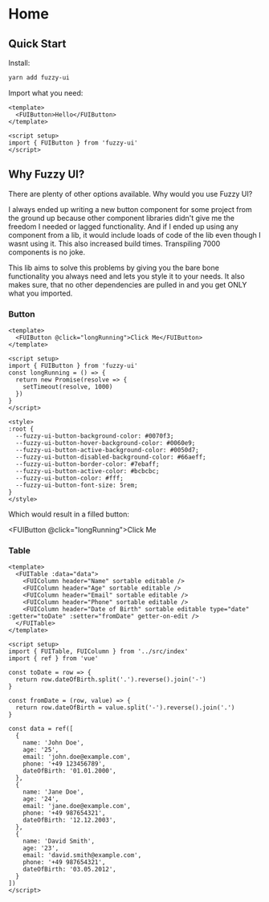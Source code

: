 # Home

## Quick Start

Install:

```sh
yarn add fuzzy-ui
```

Import what you need:

```vue
<template>
  <FUIButton>Hello</FUIButton>
</template>

<script setup>
import { FUIButton } from 'fuzzy-ui'
</script>
```

## Why Fuzzy UI?

There are plenty of other options available. Why would you use Fuzzy UI?

I always ended up writing a new button component for some project from the ground up because other component libraries didn't give me the freedom I needed or lagged functionality. And if I ended up using any component from a lib, it would include loads of code of the lib even though I wasnt using it. This also increased build times. Transpiling 7000 components is no joke.

This lib aims to solve this problems by giving you the bare bone functionality you always need and lets you style it to your needs. It also makes sure, that no other dependencies are pulled in and you get ONLY what you imported.

### Button

```vue
<template>
  <FUIButton @click="longRunning">Click Me</FUIButton>
</template>

<script setup>
import { FUIButton } from 'fuzzy-ui'
const longRunning = () => {
  return new Promise(resolve => {
    setTimeout(resolve, 1000)
  })
}
</script>

<style>
:root {
  --fuzzy-ui-button-background-color: #0070f3;
  --fuzzy-ui-button-hover-background-color: #0060e9;
  --fuzzy-ui-button-active-background-color: #0050d7;
  --fuzzy-ui-button-disabled-background-color: #66aeff;
  --fuzzy-ui-button-border-color: #7ebaff;
  --fuzzy-ui-button-active-color: #bcbcbc;
  --fuzzy-ui-button-color: #fff;
  --fuzzy-ui-button-font-size: 5rem;
}
</style>
```

Which would result in a filled button:

<FUIButton @click="longRunning">Click Me</FUIButton>

<script setup>
import { FUIButton } from '../src/index'
const longRunning = () => {
  return new Promise(resolve => {
    setTimeout(resolve, 1000)
  })
}

import { FUITable, FUIColumn } from '../src/index'
import { ref } from 'vue'

const toDate = row => {
  return row.dateOfBirth.split('.').reverse().join('-')
}

const fromDate = (row, value) => {
  return row.dateOfBirth = value.split('-').reverse().join('.')
}

const data = ref([
  {
    name: 'John Doe',
    age: '25',
    email: 'john.doe@example.com',
    phone: '+49 123456789',
    dateOfBirth: '01.01.2000',
  },
  {
    name: 'Jane Doe',
    age: '24',
    email: 'jane.doe@example.com',
    phone: '+49 987654321',
    dateOfBirth: '12.12.2003',
  },
  {
    name: 'David Smith',
    age: '23',
    email: 'david.smith@example.com',
    phone: '+49 987654321',
    dateOfBirth: '03.05.2012',
  }
])
</script>

<style>
:root {
  --fuzzy-ui-button-background-color: #0070f3;
  --fuzzy-ui-button-hover-background-color: #0060e9;
  --fuzzy-ui-button-active-background-color: #0050d7;
  --fuzzy-ui-button-disabled-background-color: #66aeff;
  --fuzzy-ui-button-border-color: #7ebaff;
  --fuzzy-ui-button-active-color: #bcbcbc;
  --fuzzy-ui-button-color: #fff;
  --fuzzy-ui-button-font-size: 5rem;
}
</style>

### Table

```vue
<template>
  <FUITable :data="data">
    <FUIColumn header="Name" sortable editable />
    <FUIColumn header="Age" sortable editable />
    <FUIColumn header="Email" sortable editable />
    <FUIColumn header="Phone" sortable editable />
    <FUIColumn header="Date of Birth" sortable editable type="date" :getter="toDate" :setter="fromDate" getter-on-edit />
  </FUITable>
</template>

<script setup>
import { FUITable, FUIColumn } from '../src/index'
import { ref } from 'vue'

const toDate = row => {
  return row.dateOfBirth.split('.').reverse().join('-')
}

const fromDate = (row, value) => {
  return row.dateOfBirth = value.split('-').reverse().join('.')
}

const data = ref([
  {
    name: 'John Doe',
    age: '25',
    email: 'john.doe@example.com',
    phone: '+49 123456789',
    dateOfBirth: '01.01.2000',
  },
  {
    name: 'Jane Doe',
    age: '24',
    email: 'jane.doe@example.com',
    phone: '+49 987654321',
    dateOfBirth: '12.12.2003',
  },
  {
    name: 'David Smith',
    age: '23',
    email: 'david.smith@example.com',
    phone: '+49 987654321',
    dateOfBirth: '03.05.2012',
  }
])
</script>
```

<FUITable :data="data">
  <FUIColumn header="Name" sortable editable />
  <FUIColumn header="Age" sortable editable />
  <FUIColumn header="Email" sortable editable />
  <FUIColumn header="Phone" sortable editable />
  <FUIColumn header="Date of Birth" sortable editable type="date" :getter="toDate" :setter="fromDate" getter-on-edit />
</FUITable>
